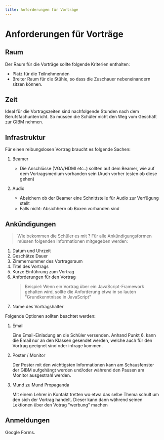 ```yaml
---
title: Anforderungen für Vorträge
---
```


# Anforderungen für Vorträge

## Raum

Der Raum für die Vorträge sollte folgende Kriterien enthalten:

- Platz für die Teilnehmenden
- Breiter Raum für die Stühle, so dass die Zuschauer nebeneinandern sitzen      können.

## Zeit

Ideal für die Vortragszeiten sind nachfolgende Stunden nach dem Berufsfachunterricht. So müssen die Schüler nicht den Weg vom Geschäft zur GIBM nehmen.

## Infrastruktur

Für einen reibungslosen Vortrag braucht es folgende Sachen:

1. Beamer
   - Die Anschlüsse (VGA/HDMI etc..) sollten auf dem Beamer, wie auf dem Vortragsmedium vorhanden sein (Auch vorher testen ob diese gehen)

2. Audio
   - Absichern ob der Beamer eine Schnittstelle für Audio zur Verfügung stellt
   - Falls nicht: Absichhern ob Boxen vorhanden sind

## Ankündigungen

> Wie bekommen die Schüler es mit ?
Für alle Ankündigungsformen müssen folgenden Informationen mitgegeben werden:

1. Datum und Uhrzeit
2. Geschätze Dauer
3. Zimmernummer des Vortragsraum
4. Titel des Vortrags
5. Kurze Einführung zum Vortrag
6. Anforderungen für den Vortrag 
   > Beispiel: Wenn ein Vortrag über ein JavaScript-Framework gehalten wird, sollte die Anforderung etwa in so lauten "Grundkenntnisse in JavaScript"
7. Name des Vortragshalter

Folgende Optionen sollten beachtet werden:

1. Email

   Eine Email-Einladung an die Schüler versenden.
   Anhand Punkt 6. kann die Email nur an den Klassen gesendet werden, welche auch für den Vortrag geeignet sind oder infrage kommen.

2. Poster / Monitor

   Der Poster mit den wichtigsten Informationen kann am Schausfenster der GIBM aufgehängt werden und/oder während den Pausen am Monitor ausgestrahl werden.

3. Mund zu Mund Propaganda

   Mit einem Lehrer in Kontakt tretten wo etwa das selbe Thema schult um den sich der Vortrag handelt. Dieser kann dann während seinen Lektionen über den Votrag "werbung" machen

## Anmeldungen

Google Forms.
